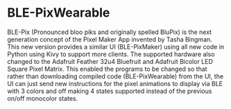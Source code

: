 # BLE-PixWearable
BLE-Pix (Pronounced bloo piks and originally spelled BluPix) is the next generation concept of the Pixel Maker App invented by Tasha Bingman.  This new version provides a similar UI (BLE-PixMaker) using all new code in Python using Kivy to support more clients. The supported hardware also changed to the Adafruit Feather 32u4 Bluefruit and Adafruit Bicolor LED Square Pixel Matrix.  This enabled  the programs to be changed so that rather than downloading compiled code (BLE-PixWearable) from the UI, the UI can just send new instructions for the pixel animations to display via BLE with 3 colors and off making 4 states supported instead of the previous on/off monocolor states.
